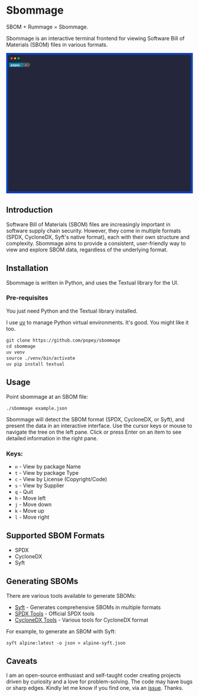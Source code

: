 # Sbommage

SBOM + Rummage = Sbommage.

Sbommage is an interactive terminal frontend for viewing Software Bill of Materials (SBOM) files in various formats.

![A short video showing Sbommage](./sbommage.gif)

## Introduction

Software Bill of Materials (SBOM) files are increasingly important in software supply chain security. However, they come in multiple formats (SPDX, CycloneDX, Syft's native format), each with their own structure and complexity. Sbommage aims to provide a consistent, user-friendly way to view and explore SBOM data, regardless of the underlying format.

## Installation

Sbommage is written in Python, and uses the Textual library for the UI.

### Pre-requisites

You just need Python and the Textual library installed.

I use [uv](https://github.com/astral-sh/uv) to manage Python virtual environments. It's good. You might like it too.

```shell
git clone https://github.com/popey/sbommage
cd sbommage
uv venv
source ./venv/bin/activate
uv pip install textual
```

## Usage

Point sbommage at an SBOM file:

```shell
./sbommage example.json
```

Sbommage will detect the SBOM format (SPDX, CycloneDX, or Syft), and present the data in an interactive interface.
Use the cursor keys or mouse to navigate the tree on the left pane.
Click or press Enter on an item to see detailed information in the right pane.

### Keys:

* `n` - View by package Name
* `t` - View by package Type
* `c` - View by License (Copyright/Code)
* `s` - View by Supplier
* `q` - Quit
* `h` - Move left
* `j` - Move down
* `k` - Move up
* `l` - Move right

## Supported SBOM Formats

* SPDX
* CycloneDX
* Syft

## Generating SBOMs

There are various tools available to generate SBOMs:

* [Syft](https://github.com/anchore/syft) - Generates comprehensive SBOMs in multiple formats
* [SPDX Tools](https://github.com/spdx/tools) - Official SPDX tools
* [CycloneDX Tools](https://github.com/CycloneDX) - Various tools for CycloneDX format

For example, to generate an SBOM with Syft:

```shell
syft alpine:latest -o json > alpine-syft.json
```

## Caveats

I am an open-source enthusiast and self-taught coder creating projects driven by curiosity and a love for problem-solving. The code may have bugs or sharp edges. Kindly let me know if you find one, via an [issue](https://github.com/popey/sbommage/issues). Thanks.